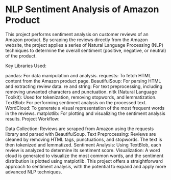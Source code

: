 # NLP Sentiment Analysis of Amazon Product
This project performs sentiment analysis on customer reviews of an Amazon product. By scraping the reviews directly from the Amazon website, the project applies a series of Natural Language Processing (NLP) techniques to determine the overall sentiment (positive, negative, or neutral) of the product.

Key Libraries Used:

pandas: For data manipulation and analysis.
requests: To fetch HTML content from the Amazon product page.
BeautifulSoup: For parsing HTML and extracting review data.
re and string: For text preprocessing, including removing unwanted characters and punctuation.
nltk (Natural Language Toolkit): Used for tokenization, removing stopwords, and lemmatization.
TextBlob: For performing sentiment analysis on the processed text.
WordCloud: To generate a visual representation of the most frequent words in the reviews.
matplotlib: For plotting and visualizing the sentiment analysis results.
Project Workflow:

Data Collection: Reviews are scraped from Amazon using the requests library and parsed with BeautifulSoup.
Text Preprocessing: Reviews are cleaned by removing HTML tags, punctuations, and stopwords. The text is then tokenized and lemmatized.
Sentiment Analysis: Using TextBlob, each review is analyzed to determine its sentiment score.
Visualization: A word cloud is generated to visualize the most common words, and the sentiment distribution is plotted using matplotlib.
This project offers a straightforward approach to sentiment analysis, with the potential to expand and apply more advanced NLP techniques.
